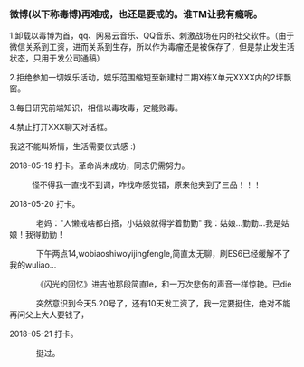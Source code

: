 ### 微博(以下称毒博)再难戒，也还是要戒的。谁TM让我有瘾呢。

1.卸载以毒博为首，qq、网易云音乐、QQ音乐、刺激战场在内的社交软件。（由于微信关系到工资，进而关系到生存，所以作为毒瘤还是被保存了，但是禁止发生活状态，只用于发公司通稿）

2.拒绝参加一切娱乐活动，娱乐范围缩短至新建村二期X栋X单元XXXX内的2坪飘窗。

3.每日研究前端知识，相信以毒攻毒，定能败毒。

4.禁止打开XXX聊天对话框。

我这不能叫矫情，生活需要仪式感 :)

2018-05-19 打卡。革命尚未成功，同志仍需努力。

             怪不得我一直找不到调，咋找咋感觉错，原来他夹到了三品！！！

2018-05-20 打卡。

             老妈："人懒戒啥都白搭，小姑娘就得学着勤勤"  我：姑娘...勤勤...我是姑娘！我得勤勤！
             
             下午两点14,wobiaoshiwoyijingfengle,简直太无聊，刷ES6已经缓解不了我的wuliao...
             
             《闪光的回忆》进吉他那段简直le，和一万次悲伤的声音一样惊艳。已die
             
             突然意识到今天5.20号了，还有10天发工资了，我一定要挺住，绝对不能再问父上大人要钱了，

2018-05-21 打卡。
   
             挺过。

               
